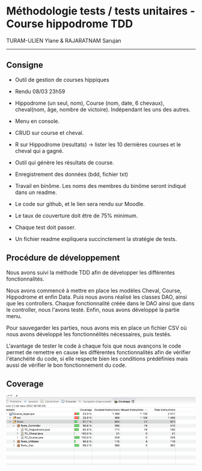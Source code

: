 # Méthodologie tests / tests unitaires - Course hippodrome TDD

TURAM-ULIEN Ylane & RAJARATNAM Sarujan

----

## Consigne

- Outil de gestion de courses hippiques

- Rendu 08/03 23h59

- Hippodrome (un seul, nom), Course (nom, date, 6 chevaux), cheval(nom, âge, nombre de victoire). Indépendant les uns des autres.

- Menu en console.

- CRUD sur course et cheval.

- R sur Hippodrome (resultats) -> lister les 10 dernières courses et le cheval qui a gagné.

- Outil qui génère les résultats de course.

- Enregistrement des données (bdd, fichier txt)

- Travail en binôme. Les noms des membres du binôme seront indiqué dans un readme.

- Le code sur github, et le lien sera rendu sur Moodle.

- Le taux de couverture doit être de 75% minimum.

- Chaque test doit passer.

- Un fichier readme expliquera succinctement la stratégie de tests.


## Procédure de développement

Nous avons suivi la méthode TDD afin de développer les différentes fonctionnalités.

Nous avons commencé à mettre en place les modèles Cheval, Course, Hippodrome et enfin Data. Puis nous avons réalisé les classes DAO, ainsi que les controllers. Chaque fonctionnalité créée dans le DAO ainsi que dans le controller, nous l'avons testé. Enfin, nous avons développé la partie menu.

Pour sauvegarder les parties, nous avons mis en place un fichier CSV où nous avons développé les fonctionnélités nécessaires, puis testés.

L'avantage de tester le code à chaque fois que nous avançons le code permet de remettre en cause les différentes fonctionnalités afin de vérifier l'étanchéité du code, si elle respecte bien les conditions prédéfinies mais aussi de vérifier le bon fonctionnement du code.

## Coverage

![alt text](https://github.com/YlaneT/Course_hyppique/blob/master/coverage.png?raw=true)
